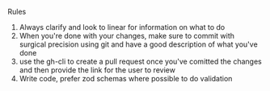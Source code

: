 Rules

1. Always clarify and look to linear for information on what to do
2. When you're done with your changes, make sure to commit with surgical precision using git and have a good description of what you've done
3. use the gh-cli to create a pull request once you've comitted the changes and then provide the link for the user to review
4. Write code, prefer zod schemas where possible to do validation
